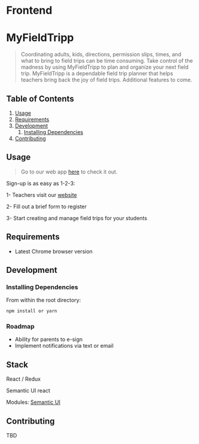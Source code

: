 # Frontend

# MyFieldTripp

> Coordinating adults, kids, directions, permission slips, times, and what to bring to field trips can be time consuming. Take control of the madness by using MyFieldTripp to plan and organize your next field trip. MyFieldTripp is a dependable field trip planner that helps teachers bring back the joy of field trips. Additional features to come.


## Table of Contents

1. [Usage](#Usage)
1. [Requirements](#requirements)
1. [Development](#development)
    1. [Installing Dependencies](#installing-dependencies)
1. [Contributing](#contributing)

## Usage

> Go to our web app [here](https://myfieldtripp.com) to check it out.

Sign-up is as easy as 1-2-3:

  1- Teachers visit our [website](https://myfieldtripp.com)
  
  2- Fill out a brief form to register
  
  3- Start creating and manage field trips for your students
 
## Requirements

- Latest Chrome browser version

## Development

### Installing Dependencies

From within the root directory:

```sh
npm install or yarn

```

### Roadmap

- Ability for parents to e-sign
- Implement notifications via text or email


## Stack

React / Redux

Semantic UI react

Modules: [Semantic UI](https://github.com/Semantic-Org/Semantic-UI-React)

## Contributing

TBD

